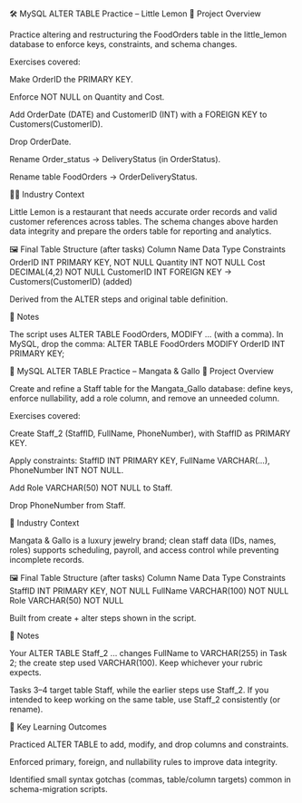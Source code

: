 🛠 MySQL ALTER TABLE Practice – Little Lemon
📌 Project Overview

Practice altering and restructuring the FoodOrders table in the little_lemon database to enforce keys, constraints, and schema changes. 

Exercises covered:

Make OrderID the PRIMARY KEY. 

Enforce NOT NULL on Quantity and Cost. 

Add OrderDate (DATE) and CustomerID (INT) with a FOREIGN KEY to Customers(CustomerID). 

Drop OrderDate. 

Rename Order_status → DeliveryStatus (in OrderStatus). 

Rename table FoodOrders → OrderDeliveryStatus. 

🧑‍🍳 Industry Context

Little Lemon is a restaurant that needs accurate order records and valid customer references across tables. The schema changes above harden data integrity and prepare the orders table for reporting and analytics. 

🖼 Final Table Structure (after tasks)
Column Name	Data Type	Constraints
OrderID	INT	PRIMARY KEY, NOT NULL
Quantity	INT	NOT NULL
Cost	DECIMAL(4,2)	NOT NULL
CustomerID	INT	FOREIGN KEY → Customers(CustomerID) (added)

Derived from the ALTER steps and original table definition. 

🧩 Notes

The script uses ALTER TABLE FoodOrders, MODIFY ... (with a comma). In MySQL, drop the comma:
ALTER TABLE FoodOrders MODIFY OrderID INT PRIMARY KEY; 

💎 MySQL ALTER TABLE Practice – Mangata & Gallo
📌 Project Overview

Create and refine a Staff table for the Mangata_Gallo database: define keys, enforce nullability, add a role column, and remove an unneeded column. 

Exercises covered:

Create Staff_2 (StaffID, FullName, PhoneNumber), with StaffID as PRIMARY KEY. 

Apply constraints: StaffID INT PRIMARY KEY, FullName VARCHAR(...), PhoneNumber INT NOT NULL. 

Add Role VARCHAR(50) NOT NULL to Staff. 

Drop PhoneNumber from Staff. 

🏢 Industry Context

Mangata & Gallo is a luxury jewelry brand; clean staff data (IDs, names, roles) supports scheduling, payroll, and access control while preventing incomplete records. 

🖼 Final Table Structure (after tasks)
Column Name	Data Type	Constraints
StaffID	INT	PRIMARY KEY, NOT NULL
FullName	VARCHAR(100)	NOT NULL
Role	VARCHAR(50)	NOT NULL

Built from create + alter steps shown in the script. 

🧩 Notes

Your ALTER TABLE Staff_2 ... changes FullName to VARCHAR(255) in Task 2; the create step used VARCHAR(100). Keep whichever your rubric expects. 

Tasks 3–4 target table Staff, while the earlier steps use Staff_2. If you intended to keep working on the same table, use Staff_2 consistently (or rename). 

🎯 Key Learning Outcomes

Practiced ALTER TABLE to add, modify, and drop columns and constraints. 

Enforced primary, foreign, and nullability rules to improve data integrity. 

Identified small syntax gotchas (commas, table/column targets) common in schema-migration scripts. 
